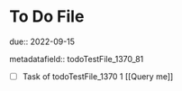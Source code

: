 # To Do File

due:: 2022-09-15

metadatafield:: todoTestFile_1370_81

- [ ] Task of todoTestFile_1370 1 [[Query me]]
